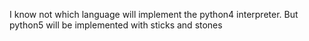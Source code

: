 I know not which language will implement the python4 interpreter. But python5 will be implemented with sticks and stones

